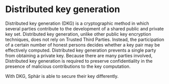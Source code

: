 # Distributed key generation

Distributed key generation (DKG) is a cryptographic method in which several parties contribute to the development of a shared public and private key set. Distributed key generation, unlike other public key encryption techniques, does not rely on Trusted Third Parties. Instead, the participation of a certain number of honest persons decides whether a key pair may be effectively computed. Distributed key generation prevents a single party from obtaining a private key. Because there are many parties involved, Distributed key generation is required to preserve confidentiality in the presence of malicious contributions to the key computation.

With DKG, Sphär is able to secure their key differently.
